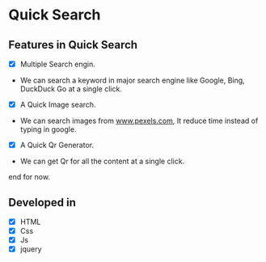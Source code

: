 # Quick Search
## Features in Quick Search
- [x] Multiple Search engin.
- We can search a keyword in major search engine like Google, Bing, DuckDuck Go at a single click.
- [x] A Quick Image search.
- We can search images from www.pexels.com, It reduce time instead of typing in google.
- [x] A Quick Qr Generator.
- We can get Qr for all the content at a single click.

end for now.

## Developed in 
- [x] HTML
- [x] Css
- [x] Js
- [x] jquery
